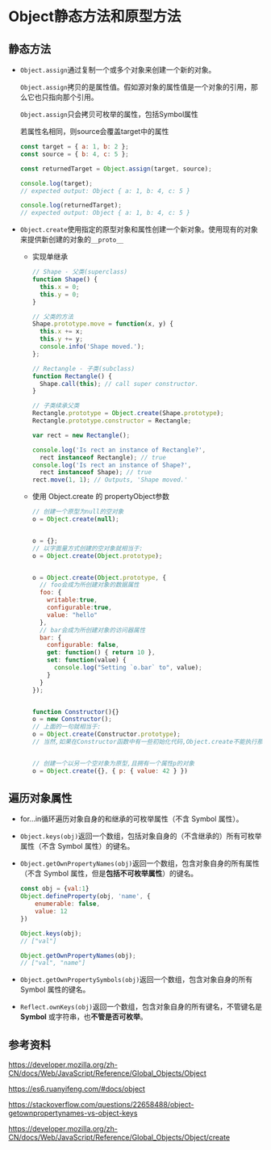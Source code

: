 # Object静态方法和原型方法

## 静态方法

* `Object.assign`通过复制一个或多个对象来创建一个新的对象。

  `Object.assign`拷贝的是属性值。假如源对象的属性值是一个对象的引用，那么它也只指向那个引用。

  `Object.assign`只会拷贝可枚举的属性，包括Symbol属性

  若属性名相同，则source会覆盖target中的属性

  ```javascript
  const target = { a: 1, b: 2 };
  const source = { b: 4, c: 5 };
  
  const returnedTarget = Object.assign(target, source);
  
  console.log(target);
  // expected output: Object { a: 1, b: 4, c: 5 }
  
  console.log(returnedTarget);
  // expected output: Object { a: 1, b: 4, c: 5 }
  ```

* `Object.create`使用指定的原型对象和属性创建一个新对象。使用现有的对象来提供新创建的对象的`__proto__`

   * 实现单继承

      ```javascript
      // Shape - 父类(superclass)
      function Shape() {
        this.x = 0;
        this.y = 0;
      }
      
      // 父类的方法
      Shape.prototype.move = function(x, y) {
        this.x += x;
        this.y += y;
        console.info('Shape moved.');
      };
      
      // Rectangle - 子类(subclass)
      function Rectangle() {
        Shape.call(this); // call super constructor.
      }
      
      // 子类续承父类
      Rectangle.prototype = Object.create(Shape.prototype);
      Rectangle.prototype.constructor = Rectangle;
      
      var rect = new Rectangle();
      
      console.log('Is rect an instance of Rectangle?',
        rect instanceof Rectangle); // true
      console.log('Is rect an instance of Shape?',
        rect instanceof Shape); // true
      rect.move(1, 1); // Outputs, 'Shape moved.'
      ```

   * 使用 Object.create 的 propertyObject参数

      ```javascript
      // 创建一个原型为null的空对象
      o = Object.create(null);
      
      
      o = {};
      // 以字面量方式创建的空对象就相当于:
      o = Object.create(Object.prototype);
      
      
      o = Object.create(Object.prototype, {
        // foo会成为所创建对象的数据属性
        foo: { 
          writable:true,
          configurable:true,
          value: "hello" 
        },
        // bar会成为所创建对象的访问器属性
        bar: {
          configurable: false,
          get: function() { return 10 },
          set: function(value) {
            console.log("Setting `o.bar` to", value);
          }
        }
      });
      
      
      function Constructor(){}
      o = new Constructor();
      // 上面的一句就相当于:
      o = Object.create(Constructor.prototype);
      // 当然,如果在Constructor函数中有一些初始化代码,Object.create不能执行那些代码
      
      
      // 创建一个以另一个空对象为原型,且拥有一个属性p的对象
      o = Object.create({}, { p: { value: 42 } })
      ```

      



## 遍历对象属性

* for...in循环遍历对象自身的和继承的可枚举属性（不含 Symbol 属性）。

* `Object.keys(obj)`返回一个数组，包括对象自身的（不含继承的）所有可枚举属性（不含 Symbol 属性）的键名。

* `Object.getOwnPropertyNames(obj)`返回一个数组，包含对象自身的所有属性（不含 Symbol 属性，但是**包括不可枚举属性**）的键名。

  ```javascript
  const obj = {val:1}
  Object.defineProperty(obj, 'name', {
      enumerable: false,
      value: 12
  })
  
  Object.keys(obj);
  // ["val"]
  
  Object.getOwnPropertyNames(obj);
  // ["val", "name"]
  ```

* `Object.getOwnPropertySymbols(obj)`返回一个数组，包含对象自身的所有 Symbol 属性的键名。

* `Reflect.ownKeys(obj)`返回一个数组，包含对象自身的所有键名，不管键名是 **Symbol** 或字符串，也**不管是否可枚举**。

## 参考资料

https://developer.mozilla.org/zh-CN/docs/Web/JavaScript/Reference/Global_Objects/Object

https://es6.ruanyifeng.com/#docs/object

https://stackoverflow.com/questions/22658488/object-getownpropertynames-vs-object-keys

https://developer.mozilla.org/zh-CN/docs/Web/JavaScript/Reference/Global_Objects/Object/create